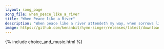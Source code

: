 ```yaml
---
layout: song_page
song_file: when_peace_like_a_river
title: "When Peace like a River"
description: "When peace like a river attendeth my way, when sorrows like sea billows roll, whatever my lot, thou hast taught me to say, ''It is well, it is well wi... english christian 4part chords"
image: https://github.com/kenanbit/hymn-singer/releases/latest/download/when_peace_like_a_river-trad.png
---
```


{% include choice_and_music.html %}